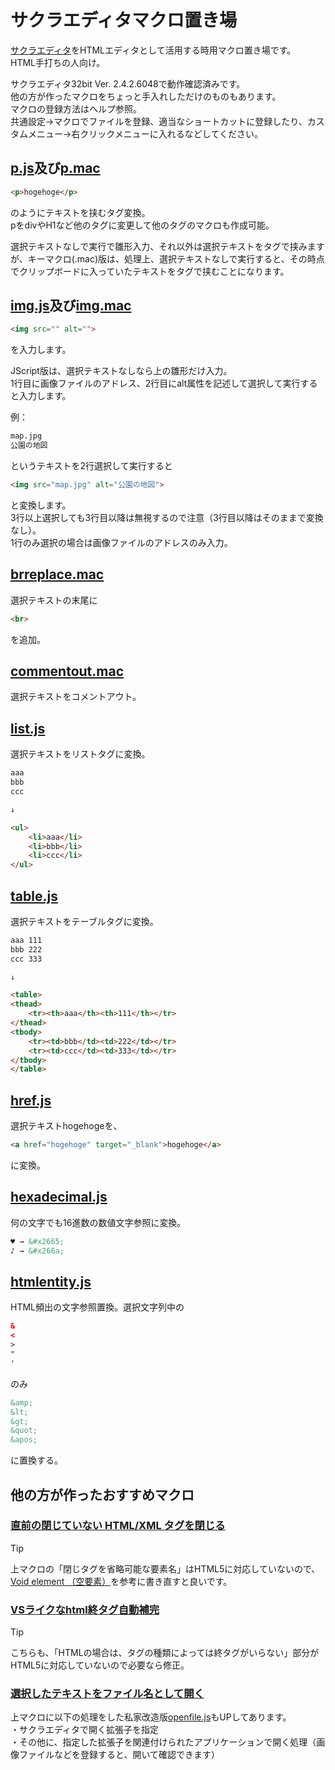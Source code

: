 # サクラエディタマクロ置き場
[サクラエディタ](https://github.com/sakura-editor/sakura)をHTMLエディタとして活用する時用マクロ置き場です。  
HTML手打ちの人向け。

サクラエディタ32bit Ver. 2.4.2.6048で動作確認済みです。  
他の方が作ったマクロをちょっと手入れしただけのものもあります。  
マクロの登録方法はヘルプ参照。  
共通設定→マクロでファイルを登録、適当なショートカットに登録したり、カスタムメニュー→右クリックメニューに入れるなどしてください。

## [p.js](p.js)及び[p.mac](p.mac)

```HTML
<p>hogehoge</p>
```
のようにテキストを挟むタグ変換。  
pをdivやH1など他のタグに変更して他のタグのマクロも作成可能。  
  
選択テキストなしで実行で雛形入力、それ以外は選択テキストをタグで挟みますが、キーマクロ(.mac)版は、処理上、選択テキストなしで実行すると、その時点でクリップボードに入っていたテキストをタグで挟むことになります。  

## [img.js](img.js)及び[img.mac](img.mac)

```HTML
<img src="" alt="">
```
を入力します。  
  
JScript版は、選択テキストなしなら上の雛形だけ入力。    
1行目に画像ファイルのアドレス、2行目にalt属性を記述して選択して実行すると入力します。  
  
例：
```HTML
map.jpg
公園の地図
```
というテキストを2行選択して実行すると
```HTML
<img src="map.jpg" alt="公園の地図">
```
と変換します。  
3行以上選択しても3行目以降は無視するので注意（3行目以降はそのままで変換なし）。  
1行のみ選択の場合は画像ファイルのアドレスのみ入力。  

## [brreplace.mac](brreplace.mac)

選択テキストの末尾に
```HTML
<br>
```
を追加。

## [commentout.mac](commentout.mac)

選択テキストをコメントアウト。

## [list.js](list.js)

選択テキストをリストタグに変換。

```HTML
aaa
bbb
ccc

↓

<ul>
	<li>aaa</li>
	<li>bbb</li>
	<li>ccc</li>
</ul>
```

## [table.js](table.js)

選択テキストをテーブルタグに変換。

```HTML
aaa	111
bbb	222
ccc	333

↓

<table>
<thead>
	<tr><th>aaa</th><th>111</th></tr>
</thead>
<tbody>
	<tr><td>bbb</td><td>222</td></tr>
	<tr><td>ccc</td><td>333</td></tr>
</tbody>
</table>
```

## [href.js](href.js)

選択テキストhogehogeを、
```HTML
<a href="hogehoge" target="_blank">hogehoge</a>
```
に変換。

## [hexadecimal.js](hexadecimal.js)

何の文字でも16進数の数値文字参照に変換。
```HTML
♥ → &#x2665;
♪ → &#x266a;
```
## [htmlentity.js](htmlentity.js)

HTML頻出の文字参照置換。選択文字列中の
```HTML
&
<
>
"
'
```
のみ
```HTML
&amp;
&lt;
&gt;
&quot;
&apos;
```
に置換する。

## 他の方が作ったおすすめマクロ

### [直前の閉じていない HTML/XML タグを閉じる](https://sakura-editor.sourceforge.net/cgi-bin/cyclamen/cyclamen.cgi?log=macro&tree=c546)

> [!TIP]
> 上マクロの「閉じタグを省略可能な要素名」はHTML5に対応していないので、[Void element （空要素）](https://developer.mozilla.org/ja/docs/Glossary/Void_element)を参考に書き直すと良いです。

### [VSライクなhtml終タグ自動補完](https://sakura-editor.github.io/bbslog/sf/macro/341.html)

> [!TIP]
> こちらも、「HTMLの場合は、タグの種類によっては終タグがいらない」部分がHTML5に対応していないので必要なら修正。

### [選択したテキストをファイル名として開く](https://sakura-editor.github.io/bbslog/sf/macro/134.html)

上マクロに以下の処理をした私家改造版[openfile.js](openfile.js)もUPしてあります。  
・サクラエディタで開く拡張子を指定  
・その他に、指定した拡張子を関連付けられたアプリケーションで開く処理（画像ファイルなどを登録すると、開いて確認できます）